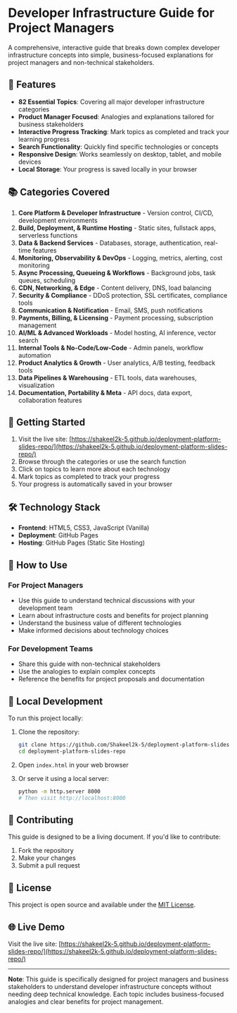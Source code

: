 # Developer Infrastructure Guide for Project Managers

A comprehensive, interactive guide that breaks down complex developer infrastructure concepts into simple, business-focused explanations for project managers and non-technical stakeholders.

## 🌟 Features

- **82 Essential Topics**: Covering all major developer infrastructure categories
- **Product Manager Focused**: Analogies and explanations tailored for business stakeholders
- **Interactive Progress Tracking**: Mark topics as completed and track your learning progress
- **Search Functionality**: Quickly find specific technologies or concepts
- **Responsive Design**: Works seamlessly on desktop, tablet, and mobile devices
- **Local Storage**: Your progress is saved locally in your browser

## 📚 Categories Covered

1. **Core Platform & Developer Infrastructure** - Version control, CI/CD, development environments
2. **Build, Deployment, & Runtime Hosting** - Static sites, fullstack apps, serverless functions
3. **Data & Backend Services** - Databases, storage, authentication, real-time features
4. **Monitoring, Observability & DevOps** - Logging, metrics, alerting, cost monitoring
5. **Async Processing, Queueing & Workflows** - Background jobs, task queues, scheduling
6. **CDN, Networking, & Edge** - Content delivery, DNS, load balancing
7. **Security & Compliance** - DDoS protection, SSL certificates, compliance tools
8. **Communication & Notification** - Email, SMS, push notifications
9. **Payments, Billing, & Licensing** - Payment processing, subscription management
10. **AI/ML & Advanced Workloads** - Model hosting, AI inference, vector search
11. **Internal Tools & No-Code/Low-Code** - Admin panels, workflow automation
12. **Product Analytics & Growth** - User analytics, A/B testing, feedback tools
13. **Data Pipelines & Warehousing** - ETL tools, data warehouses, visualization
14. **Documentation, Portability & Meta** - API docs, data export, collaboration features

## 🚀 Getting Started

1. Visit the live site: [https://shakeel2k-5.github.io/deployment-platform-slides-repo/](https://shakeel2k-5.github.io/deployment-platform-slides-repo/)
2. Browse through the categories or use the search function
3. Click on topics to learn more about each technology
4. Mark topics as completed to track your progress
5. Your progress is automatically saved in your browser

## 🛠️ Technology Stack

- **Frontend**: HTML5, CSS3, JavaScript (Vanilla)
- **Deployment**: GitHub Pages
- **Hosting**: GitHub Pages (Static Site Hosting)

## 📖 How to Use

### For Project Managers
- Use this guide to understand technical discussions with your development team
- Learn about infrastructure costs and benefits for project planning
- Understand the business value of different technologies
- Make informed decisions about technology choices

### For Development Teams
- Share this guide with non-technical stakeholders
- Use the analogies to explain complex concepts
- Reference the benefits for project proposals and documentation

## 🔧 Local Development

To run this project locally:

1. Clone the repository:
   ```bash
   git clone https://github.com/Shakeel2k-5/deployment-platform-slides-repo.git
   cd deployment-platform-slides-repo
   ```

2. Open `index.html` in your web browser

3. Or serve it using a local server:
   ```bash
   python -m http.server 8000
   # Then visit http://localhost:8000
   ```

## 📝 Contributing

This guide is designed to be a living document. If you'd like to contribute:

1. Fork the repository
2. Make your changes
3. Submit a pull request

## 📄 License

This project is open source and available under the [MIT License](LICENSE).

## 🌐 Live Demo

Visit the live site: [https://shakeel2k-5.github.io/deployment-platform-slides-repo/](https://shakeel2k-5.github.io/deployment-platform-slides-repo/)

---

**Note**: This guide is specifically designed for project managers and business stakeholders to understand developer infrastructure concepts without needing deep technical knowledge. Each topic includes business-focused analogies and clear benefits for project management. 